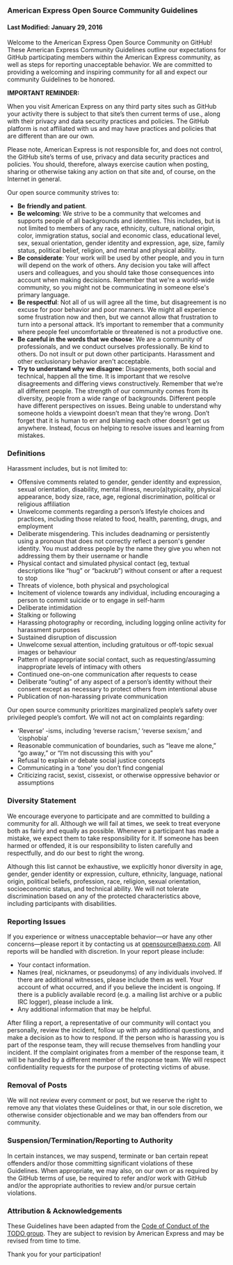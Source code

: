 ### American Express Open Source Community Guidelines

#### Last Modified: January 29, 2016

Welcome to the American Express Open Source Community on GitHub! These American Express Community
Guidelines outline our expectations for GitHub participating members within the American Express
community, as well as steps for reporting unacceptable behavior. We are committed to providing a
welcoming and inspiring community for all and expect our community Guidelines to be honored.

**IMPORTANT REMINDER:**

When you visit American Express on any third party sites such as GitHub your activity there is
subject to that site’s then current terms of use., along with their privacy and data security
practices and policies. The GitHub platform is not affiliated with us and may have practices and
policies that are different than are our own.

Please note, American Express is not responsible for, and does not control, the GitHub site’s terms
of use, privacy and data security practices and policies. You should, therefore, always exercise
caution when posting, sharing or otherwise taking any action on that site and, of course, on the
Internet in general.

Our open source community strives to:
- **Be friendly and patient**.
- **Be welcoming**: We strive to be a community that welcomes and supports people of all
  backgrounds and identities. This includes, but is not limited to members of any race, ethnicity,
  culture, national origin, color, immigration status, social and economic class, educational level,
  sex, sexual orientation, gender identity and expression, age, size, family status, political belief,
  religion, and mental and physical ability.
- **Be considerate**: Your work will be used by other people, and you in turn will depend on the
  work of others. Any decision you take will affect users and colleagues, and you should take those
  consequences into account when making decisions. Remember that we're a world-wide community, so you
  might not be communicating in someone else's primary language.
- **Be respectful**: Not all of us will agree all the time, but disagreement is no excuse for poor
  behavior and poor manners. We might all experience some frustration now and then, but we cannot
  allow that frustration to turn into a personal attack. It’s important to remember that a community
  where people feel uncomfortable or threatened is not a productive one.
- **Be careful in the words that we choose**: We are a community of professionals, and we conduct
  ourselves professionally. Be kind to others. Do not insult or put down other participants.
  Harassment and other exclusionary behavior aren't acceptable.
- **Try to understand why we disagree**: Disagreements, both social and technical, happen all the
  time. It is important that we resolve disagreements and differing views constructively. Remember
  that we’re all different people. The strength of our community comes from its diversity, people from
  a wide range of backgrounds. Different people have different perspectives on issues. Being unable to
  understand why someone holds a viewpoint doesn’t mean that they’re wrong. Don’t forget that it is
  human to err and blaming each other doesn’t get us anywhere. Instead, focus on helping to resolve
  issues and learning from mistakes.

### Definitions
Harassment includes, but is not limited to:
- Offensive comments related to gender, gender identity and expression, sexual orientation,
  disability, mental illness, neuro(a)typicality, physical appearance, body size, race, age, regional
  discrimination, political or religious affiliation
- Unwelcome comments regarding a person’s lifestyle choices and practices, including those related
  to food, health, parenting, drugs, and employment
- Deliberate misgendering. This includes deadnaming or persistently using a pronoun that does not
  correctly reflect a person's gender identity. You must address people by the name they give you when
  not addressing them by their username or handle
- Physical contact and simulated physical contact (eg, textual descriptions like “hug” or “backrub”)
  without consent or after a request to stop
- Threats of violence, both physical and psychological
- Incitement of violence towards any individual, including encouraging a person to commit suicide
  or to engage in self-harm
- Deliberate intimidation
- Stalking or following
- Harassing photography or recording, including logging online activity for harassment purposes
- Sustained disruption of discussion
- Unwelcome sexual attention, including gratuitous or off-topic sexual images or behaviour
- Pattern of inappropriate social contact, such as requesting/assuming inappropriate levels of
  intimacy with others
- Continued one-on-one communication after requests to cease
- Deliberate “outing” of any aspect of a person’s identity without their consent except as necessary
  to protect others from intentional abuse
- Publication of non-harassing private communication

Our open source community prioritizes marginalized people’s safety over privileged people’s comfort.
We will not act on complaints regarding:
- ‘Reverse’ -isms, including ‘reverse racism,’ ‘reverse sexism,’ and ‘cisphobia’
- Reasonable communication of boundaries, such as “leave me alone,” “go away,” or “I’m not
  discussing this with you”
- Refusal to explain or debate social justice concepts
- Communicating in a ‘tone’ you don’t find congenial
- Criticizing racist, sexist, cissexist, or otherwise oppressive behavior or assumptions

### Diversity Statement
We encourage everyone to participate and are committed to building a community for all. Although we
will fail at times, we seek to treat everyone both as fairly and equally as possible. Whenever a
participant has made a mistake, we expect them to take responsibility for it. If someone has been
harmed or offended, it is our responsibility to listen carefully and respectfully, and do our best
to right the wrong.

Although this list cannot be exhaustive, we explicitly honor diversity in age, gender, gender
identity or expression, culture, ethnicity, language, national origin, political beliefs,
profession, race, religion, sexual orientation, socioeconomic status, and technical ability. We will
not tolerate discrimination based on any of the protected characteristics above, including
participants with disabilities.

### Reporting Issues
If you experience or witness unacceptable behavior—or have any other concerns—please report it by
contacting us at opensource@aexp.com. All reports will be handled with discretion. In your report
please include:
- Your contact information.
- Names (real, nicknames, or pseudonyms) of any individuals involved. If there are additional
  witnesses, please include them as well. Your account of what occurred, and if you believe the
  incident is ongoing. If there is a publicly available record (e.g. a mailing list archive or a
  public IRC logger), please include a link.
- Any additional information that may be helpful.

After filing a report, a representative of our community will contact you personally, review the
incident, follow up with any additional questions, and make a decision as to how to respond. If the
person who is harassing you is part of the response team, they will recuse themselves from handling
your incident. If the complaint originates from a member of the response team, it will be handled by
a different member of the response team. We will respect confidentiality requests for the purpose of
protecting victims of abuse.

### Removal of Posts
We will not review every comment or post, but we reserve the right to remove any that violates these
Guidelines or that, in our sole discretion, we otherwise consider objectionable and we may ban
offenders from our community.

### Suspension/Termination/Reporting to Authority
In certain instances, we may suspend, terminate or ban certain repeat offenders and/or those
committing significant violations of these Guidelines. When appropriate, we may also, on our own or
as required by the GitHub terms of use, be required to refer and/or work with GitHub and/or the
appropriate authorities to review and/or pursue certain violations.

### Attribution & Acknowledgements
These Guidelines have been adapted from the
[Code of Conduct of the TODO group](http://todogroup.org/opencodeofconduct/). They are subject to
revision by American Express and may be revised from time to time.

Thank you for your participation!
